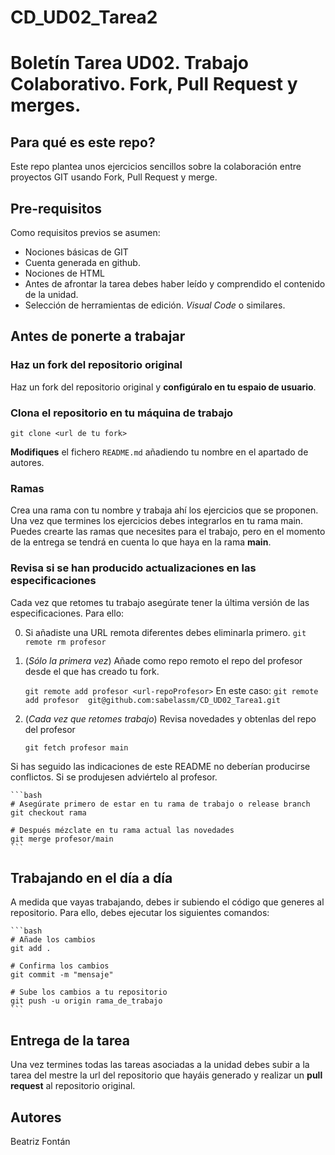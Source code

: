 # CD_UD02_Tarea2

# Boletín Tarea UD02. Trabajo Colaborativo. Fork, Pull Request y merges. 

## Para qué es este repo?

Este repo plantea unos ejercicios sencillos sobre la colaboración entre proyectos GIT usando Fork, Pull Request y merge.


## Pre-requisitos

Como requisitos previos se asumen:

- Nociones básicas de GIT
- Cuenta generada en github. 
- Nociones de HTML
- Antes de afrontar la tarea debes haber leído y comprendido el contenido de la unidad.
- Selección de herramientas de edición. *Visual Code* o similares.

## Antes de ponerte a trabajar

### Haz un fork del repositorio original

Haz un fork del repositorio original y **configúralo en tu espaio de usuario**.

### Clona el repositorio en tu máquina de trabajo

```shell
git clone <url de tu fork>
```

**Modifiques** el fichero `README.md` añadiendo tu nombre en el apartado de autores. 

### Ramas 

Crea una rama con tu nombre y trabaja ahí los ejercicios que se proponen. Una vez que termines los ejercicios debes integrarlos en tu rama main.
Puedes crearte las ramas que necesites para el trabajo, pero en el momento de la entrega se tendrá en cuenta lo que haya en la rama **main**.

### Revisa si se han producido actualizaciones en las especificaciones

Cada vez que retomes tu trabajo asegúrate tener la última versión de las especificaciones. Para ello:

0.  Si añadiste una URL remota diferentes debes eliminarla primero. 
   `git remote rm profesor`
1. (*Sólo la primera vez*) Añade como repo remoto el repo del profesor desde el que has creado tu fork.

    `git remote add profesor <url-repoProfesor>`
    En este caso: 
    `git remote add profesor  git@github.com:sabelassm/CD_UD02_Tarea1.git`

2. (*Cada vez que retomes trabajo*) Revisa novedades y obtenlas del repo del profesor

    `git fetch profesor main`

Si has seguido las indicaciones de este README no deberían producirse conflictos. Si se produjesen adviértelo al profesor.

    ```bash
    # Asegúrate primero de estar en tu rama de trabajo o release branch
    git checkout rama
    
    # Después mézclate en tu rama actual las novedades
    git merge profesor/main
    ```

## Trabajando en el día a día

A medida que vayas trabajando, debes ir subiendo el código que generes al repositorio. Para ello, debes ejecutar los siguientes comandos: 

    ```bash
    # Añade los cambios
    git add .
    
    # Confirma los cambios
    git commit -m "mensaje"

    # Sube los cambios a tu repositorio
    git push -u origin rama_de_trabajo
    ```

## Entrega de la tarea

Una vez termines todas las tareas asociadas a la unidad debes subir a la tarea del mestre la url del repositorio que hayáis generado y  realizar un **pull request** al repositorio original.  

## Autores

Beatriz Fontán
